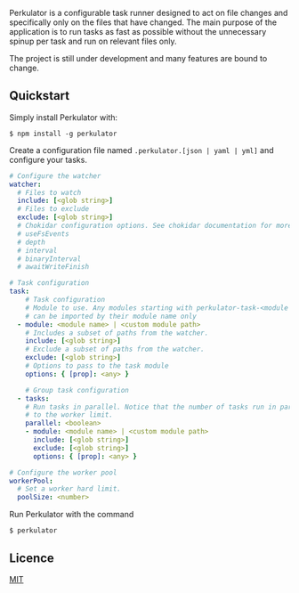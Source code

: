 Perkulator is a configurable task runner designed to act on file changes and specifically only on the files that have changed.
The main purpose of the application is to run tasks as fast as possible without the unnecessary spinup per task and run on relevant files only.

The project is still under development and many features are bound to change.

## Quickstart

Simply install Perkulator with:

```
$ npm install -g perkulator
```

Create a configuration file named `.perkulator.[json | yaml | yml]` and configure your tasks.

```yml
# Configure the watcher
watcher:
  # Files to watch
  include: [<glob string>]
  # Files to exclude
  exclude: [<glob string>]
  # Chokidar configuration options. See chokidar documentation for more information.
  # useFsEvents
  # depth
  # interval
  # binaryInterval
  # awaitWriteFinish

# Task configuration
task:
    # Task configuration
    # Module to use. Any modules starting with perkulator-task-<module name>
    # can be imported by their module name only
  - module: <module name> | <custom module path>
    # Includes a subset of paths from the watcher.
    include: [<glob string>]
    # Exclude a subset of paths from the watcher.
    exclude: [<glob string>]
    # Options to pass to the task module
    options: { [prop]: <any> }

    # Group task configuration
  - tasks:
    # Run tasks in parallel. Notice that the number of tasks run in parallel are equal
    # to the worker limit.
    parallel: <boolean>
    - module: <module name> | <custom module path>
      include: [<glob string>]
      exclude: [<glob string>]
      options: { [prop]: <any> }

# Configure the worker pool
workerPool:
  # Set a worker hard limit.
  poolSize: <number>
```

Run Perkulator with the command

```
$ perkulator
```

## Licence

[MIT](LICENSE)
